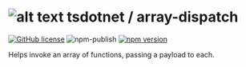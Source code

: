 # ![alt text](https://avatars1.githubusercontent.com/u/64487547?s=30&amp;v=4 "tsdotnet") tsdotnet / array-dispatch

[![GitHub license](https://img.shields.io/badge/license-MIT-blue.svg?style=flat-square)](https://github.com/tsdotnet/array-dispatch/blob/master/LICENSE)
![npm-publish](https://github.com/tsdotnet/array-dispatch/workflows/npm-publish/badge.svg)
[![npm version](https://img.shields.io/npm/v/@tsdotnet/array-dispatch.svg?style=flat-square)](https://www.npmjs.com/package/@tsdotnet/array-dispatch)

Helps invoke an array of functions, passing a payload to each.
